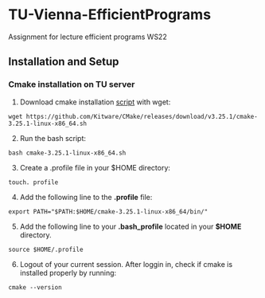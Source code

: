 # TU-Vienna-EfficientPrograms

Assignment for lecture efficient programs WS22

## Installation and Setup

### Cmake installation on TU server

1. Download cmake installation [script](https://cmake.org/download/) with wget: 
```console
wget https://github.com/Kitware/CMake/releases/download/v3.25.1/cmake-3.25.1-linux-x86_64.sh
```
2. Run the bash script:
```console
bash cmake-3.25.1-linux-x86_64.sh
```
3. Create a .profile file in your $HOME directory:
```console
touch. profile

```
4. Add the following line to the **.profile** file:
```console
export PATH="$PATH:$HOME/cmake-3.25.1-linux-x86_64/bin/"
```
5. Add the following line to your **.bash_profile** located in your **$HOME** directory.
```console
source $HOME/.profile
```
6. Logout of your current session. After loggin in, check if cmake is installed properly by running:
```console
cmake --version
```